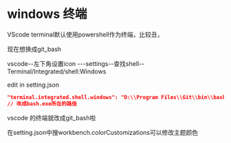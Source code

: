 # windows 终端



VScode terminal默认使用powershell作为终端，比较丑，

现在想换成git_bash

vscode--左下角设置icon ---settings--查找shell--Terminal/Integrated/shell:Windows

edit in setting.json

```json 
"terminal.integrated.shell.windows": "D:\\Program Files\\Git\\bin\\bash.exe",
// 改成bash.exe所在的路径
```

vscode 的终端就改成git_bash啦

在setting.json中搜workbench.colorCustomizations可以修改主题颜色